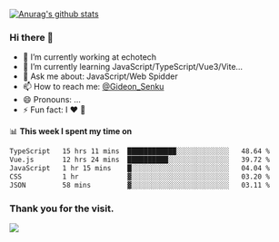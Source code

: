 [![Anurag's github stats](https://github-readme-stats.vercel.app/api?username=gideonsenku)](https://github.com/anuraghazra/github-readme-stats)
### Hi there 👋
- 🔭 I’m currently working at echotech
- 🌱 I’m currently learning JavaScript/TypeScript/Vue3/Vite...
- 💬 Ask me about: JavaScript/Web Spidder 
- 📫 How to reach me: [@Gideon_Senku](https://t.me/Gideon_Senku)
- 😄 Pronouns: ...
- ⚡ Fun fact: I ❤️ 🎵

📊 **This week I spent my time on**
<!--START_SECTION:waka-->

```txt
TypeScript   15 hrs 11 mins  ████████████░░░░░░░░░░░░░   48.64 %
Vue.js       12 hrs 24 mins  ██████████░░░░░░░░░░░░░░░   39.72 %
JavaScript   1 hr 15 mins    █░░░░░░░░░░░░░░░░░░░░░░░░   04.04 %
CSS          1 hr            ▓░░░░░░░░░░░░░░░░░░░░░░░░   03.20 %
JSON         58 mins         ▓░░░░░░░░░░░░░░░░░░░░░░░░   03.11 %
```

<!--END_SECTION:waka-->


### Thank you for the visit.
![](http://profile-counter.glitch.me/gideonsenku/count.svg)
<!--
**GideonSenku/GideonSenku** is a ✨ _special_ ✨ repository because its `README.md` (this file) appears on your GitHub profile.

Here are some ideas to get you started:

- 🔭 I’m currently working on ...
- 🌱 I’m currently learning ...
- 👯 I’m looking to collaborate on ...
- 🤔 I’m looking for help with ...
- 💬 Ask me about ...
- 📫 How to reach me: ...
- 😄 Pronouns: ...
- ⚡ Fun fact: ...
-->
